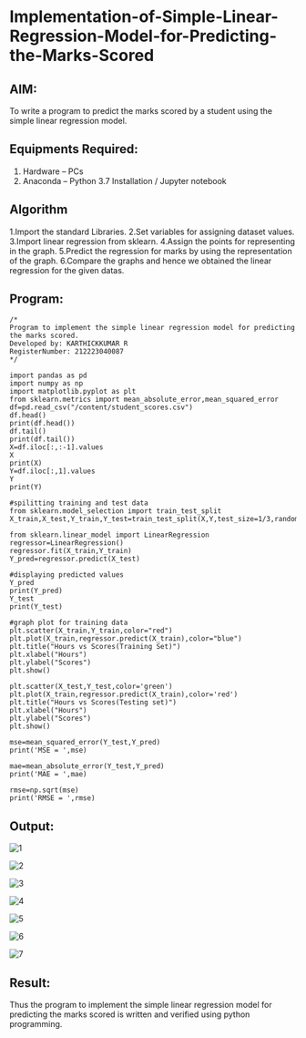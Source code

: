 # Implementation-of-Simple-Linear-Regression-Model-for-Predicting-the-Marks-Scored

## AIM:
To write a program to predict the marks scored by a student using the simple linear regression model.

## Equipments Required:
1. Hardware – PCs
2. Anaconda – Python 3.7 Installation / Jupyter notebook

## Algorithm
1.Import the standard Libraries.
2.Set variables for assigning dataset values.
3.Import linear regression from sklearn.
4.Assign the points for representing in the graph.
5.Predict the regression for marks by using the representation of the graph.
6.Compare the graphs and hence we obtained the linear regression for the given datas.


## Program:
```
/*
Program to implement the simple linear regression model for predicting the marks scored.
Developed by: KARTHICKKUMAR R
RegisterNumber: 212223040087 
*/

import pandas as pd
import numpy as np
import matplotlib.pyplot as plt
from sklearn.metrics import mean_absolute_error,mean_squared_error
df=pd.read_csv("/content/student_scores.csv")
df.head()
print(df.head())
df.tail()
print(df.tail())
X=df.iloc[:,:-1].values
X
print(X)
Y=df.iloc[:,1].values
Y
print(Y)

#spilitting training and test data
from sklearn.model_selection import train_test_split
X_train,X_test,Y_train,Y_test=train_test_split(X,Y,test_size=1/3,random_state=0)

from sklearn.linear_model import LinearRegression
regressor=LinearRegression()
regressor.fit(X_train,Y_train)
Y_pred=regressor.predict(X_test)

#displaying predicted values
Y_pred
print(Y_pred)
Y_test
print(Y_test)

#graph plot for training data
plt.scatter(X_train,Y_train,color="red")
plt.plot(X_train,regressor.predict(X_train),color="blue")
plt.title("Hours vs Scores(Training Set)")
plt.xlabel("Hours")
plt.ylabel("Scores")
plt.show()

plt.scatter(X_test,Y_test,color='green')
plt.plot(X_train,regressor.predict(X_train),color='red')
plt.title("Hours vs Scores(Testing set)")
plt.xlabel("Hours")
plt.ylabel("Scores")
plt.show()

mse=mean_squared_error(Y_test,Y_pred)
print('MSE = ',mse)

mae=mean_absolute_error(Y_test,Y_pred)
print('MAE = ',mae)

rmse=np.sqrt(mse)
print('RMSE = ',rmse)

```

## Output:

![1](https://github.com/user-attachments/assets/eaa78e4e-6e48-4105-9f02-c18f90b52dbd)

![2](https://github.com/user-attachments/assets/2d8b1832-455f-40fa-a6ff-83482a1a9a59)

![3](https://github.com/user-attachments/assets/d99ce812-d0d0-42c1-821e-1922763b67cb)

![4](https://github.com/user-attachments/assets/f0e37d45-4280-401e-8d22-49b1d38b3636)

![5](https://github.com/user-attachments/assets/48795f4d-ef81-4e5f-ad4f-ed203ad89b72)

![6](https://github.com/user-attachments/assets/dfdb545c-70c0-425e-8b3e-f9ce3fbd02b0)

![7](https://github.com/user-attachments/assets/cb15fd94-7282-472e-995f-39939290fc24)

## Result:
Thus the program to implement the simple linear regression model for predicting the marks scored is written and verified using python programming.
